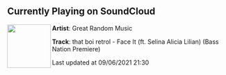 ## Currently Playing on SoundCloud

[<img align="left" width="100" src="https://i1.sndcdn.com/artworks-QJhw89JX7CfC8c35-SNd02Q-t500x500.jpg">](https://soundcloud.com/greatrandommusic/face-it)

**Artist**: Great Random Music 

**Track**: that boi retrol - Face It (ft. Selina Alicia Lilian) (Bass Nation Premiere)

Last updated at 09/06/2021 21:30
